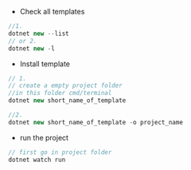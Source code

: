- Check all templates
```c#
//1.
dotnet new --list 
// or 2.
dotnet new -l
```
- Install template
```c#
// 1.
// create a empty project folder
//in this folder cmd/terminal
dotnet new short_name_of_template

//2.
dotnet new short_name_of_template -o project_name
```
- run the project
```c#
// first go in project folder
dotnet watch run
```
